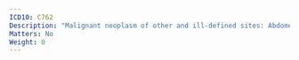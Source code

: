 ```yaml
---
ICD10: C762
Description: "Malignant neoplasm of other and ill-defined sites: Abdomen"
Matters: No
Weight: 0
---
```

